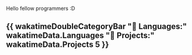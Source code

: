 Hello fellow programmers :D

## {{ wakatimeDoubleCategoryBar "💾 Languages:" wakatimeData.Languages "💼 Projects:" wakatimeData.Projects 5 }}

